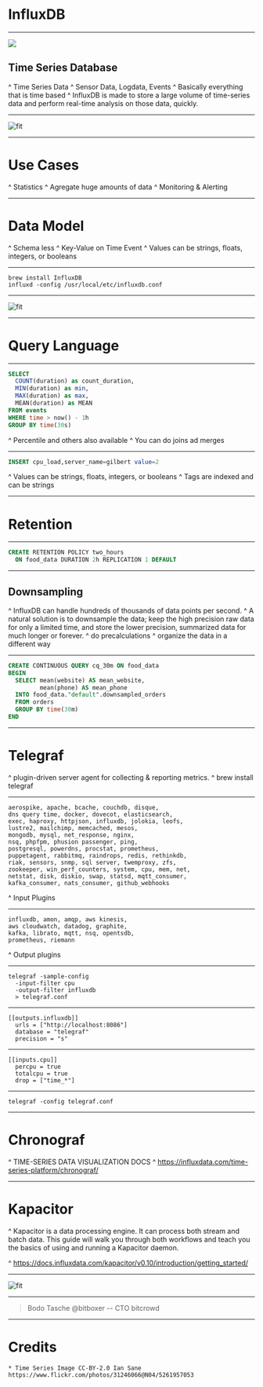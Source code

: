 # InfluxDB

---

![](time.jpg)

## Time Series Database

^ Time Series Data
^ Sensor Data, Logdata, Events
^ Basically everything that is time based
^ InfluxDB is made to store a large volume of time-series data and perform real-time analysis on those data, quickly.

---

![fit](TICK-Stack.png)

---

# Use Cases

^ Statistics
^ Agregate huge amounts of data
^ Monitoring & Alerting

---

# Data Model

^ Schema less
^ Key-Value on Time Event
^ Values can be strings, floats, integers, or booleans

---

```
brew install InfluxDB
influxd -config /usr/local/etc/influxdb.conf
```

---

![fit](webadmin.png)

---

# Query Language

---

```SQL
SELECT
  COUNT(duration) as count_duration,
  MIN(duration) as min,
  MAX(duration) as max,
  MEAN(duration) as MEAN
FROM events
WHERE time > now() - 1h
GROUP BY time(30s)
```

^ Percentile and others also available
^ You can do joins ad merges

---

```SQL
INSERT cpu_load,server_name=gilbert value=2
```

^ Values can be strings, floats, integers, or booleans
^ Tags are indexed and can be strings

---

# Retention

---

```SQL
CREATE RETENTION POLICY two_hours
  ON food_data DURATION 2h REPLICATION 1 DEFAULT
```

---

## Downsampling

^ InfluxDB can handle hundreds of thousands of data points per second.
^ A natural solution is to downsample the data; keep the high precision raw data for only a limited time, and store the lower precision, summarized data for much longer or forever.
^ do precalculations
^ organize the data in a different way

---

```SQL
CREATE CONTINUOUS QUERY cq_30m ON food_data
BEGIN
  SELECT mean(website) AS mean_website,
         mean(phone) AS mean_phone
  INTO food_data."default".downsampled_orders
  FROM orders
  GROUP BY time(30m)
END
```

---

# Telegraf

^ plugin-driven server agent for collecting & reporting metrics.
^ brew install telegraf

---

```
aerospike, apache, bcache, couchdb, disque,
dns query time, docker, dovecot, elasticsearch,
exec, haproxy, httpjson, influxdb, jolokia, leofs,
lustre2, mailchimp, memcached, mesos,
mongodb, mysql, net_response, nginx,
nsq, phpfpm, phusion passenger, ping,
postgresql, powerdns, procstat, prometheus,
puppetagent, rabbitmq, raindrops, redis, rethinkdb,
riak, sensors, snmp, sql server, twemproxy, zfs,
zookeeper, win_perf_counters, system, cpu, mem, net,
netstat, disk, diskio, swap, statsd, mqtt_consumer,
kafka_consumer, nats_consumer, github_webhooks
```

^ Input Plugins

---

```
influxdb, amon, amqp, aws kinesis,
aws cloudwatch, datadog, graphite,
kafka, librato, mqtt, nsq, opentsdb,
prometheus, riemann
```

^ Output plugins

---

```
telegraf -sample-config
  -input-filter cpu
  -output-filter influxdb
  > telegraf.conf
```

---

```
[[outputs.influxdb]]
  urls = ["http://localhost:8086"]
  database = "telegraf"
  precision = "s"
```

---

```
[[inputs.cpu]]
  percpu = true
  totalcpu = true
  drop = ["time_*"]
```

---

```
telegraf -config telegraf.conf
```

---

# Chronograf

^ TIME-SERIES DATA VISUALIZATION DOCS
^ https://influxdata.com/time-series-platform/chronograf/

---

# Kapacitor

^ Kapacitor is a data processing engine. It can process both stream and batch data. This guide will walk you through both workflows and teach you the basics of using and running a Kapacitor daemon.

^ https://docs.influxdata.com/kapacitor/v0.10/introduction/getting_started/

---

![fit](TICK-Stack.png)

---

> Bodo Tasche
> @bitboxer
-- CTO bitcrowd

---

# Credits

```
* Time Series Image CC-BY-2.0 Ian Sane https://www.flickr.com/photos/31246066@N04/5261957053
```
